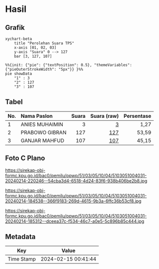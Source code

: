 # Hasil

## Grafik

```mermaid
xychart-beta
    title "Perolehan Suara TPS"
    x-axis [01, 02, 03]
    y-axis "Suara" 0 --> 127
    bar [3, 127, 107]
```

```mermaid
%%{init: {"pie": {"textPosition": 0.5}, "themeVariables": {"pieOuterStrokeWidth": "5px"}} }%%
pie showData
    "1" : 3
    "2" : 127
    "3" : 107
```

## Tabel

| No. | Nama Paslon    | Suara | Suara (raw) | Persentase |
|:--- |:-------------- | -----:| -----------:| ----------:|
| 1   | ANIES MUHAIMIN | 3     | [3][p-1]    | 1,27       |
| 2   | PRABOWO GIBRAN | 127   | [127][p-2]  | 53,59      |
| 3   | GANJAR MAHFUD  | 107   | [107][p-3]  | 45,15      |


[p-1]: https://github.com/gigit-pemilu/pemilu-2024-51-bali/blob/main/pilpres/hitung-suara/sub/51-bali/sub/03-badung/sub/05-kuta-selatan/sub/1004-benoa/sub/031-tps/sub/paslon-1.txt
[p-2]: https://github.com/gigit-pemilu/pemilu-2024-51-bali/blob/main/pilpres/hitung-suara/sub/51-bali/sub/03-badung/sub/05-kuta-selatan/sub/1004-benoa/sub/031-tps/sub/paslon-2.txt
[p-3]: https://github.com/gigit-pemilu/pemilu-2024-51-bali/blob/main/pilpres/hitung-suara/sub/51-bali/sub/03-badung/sub/05-kuta-selatan/sub/1004-benoa/sub/031-tps/sub/paslon-3.txt

## Foto C Plano

https://sirekap-obj-formc.kpu.go.id/bac0/pemilu/ppwp/51/03/05/10/04/5103051004031-20240214-220246--54cba3d4-6518-4d24-83f6-938b406be2b8.jpg

https://sirekap-obj-formc.kpu.go.id/bac0/pemilu/ppwp/51/03/05/10/04/5103051004031-20240214-184538--366f9183-269d-4615-9b3a-6ffc36b53cf8.jpg

https://sirekap-obj-formc.kpu.go.id/bac0/pemilu/ppwp/51/03/05/10/04/5103051004031-20240214-185312--dceea37c-f534-46c7-a0e5-5c896b85c444.jpg


## Metadata

| Key        | Value               |
| ---------- | ------------------- |
| Time Stamp | 2024-02-15 00:41:44 |



